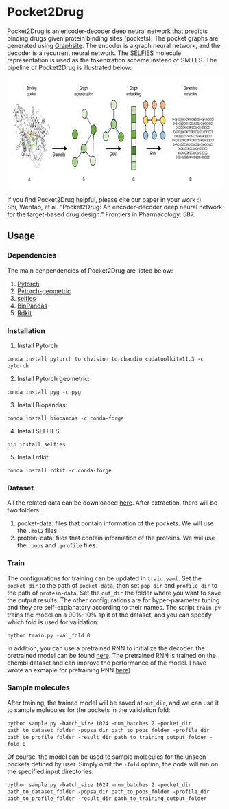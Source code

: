 # Pocket2Drug
Pocket2Drug is an encoder-decoder deep neural network that predicts binding drugs given protein binding sites (pockets). The pocket graphs are generated using [Graphsite](https://github.com/shiwentao00/Graphsite). The encoder is a graph neural network, and the decoder is a recurrent neural network. The [SELFIES](https://github.com/aspuru-guzik-group/selfies) molecule representation is used as the tokenization scheme instead of SMILES. The pipeline of Pocket2Drug is illustrated below:
<p align="center">
<img width="820" height="260" src="doc/pipeline.png">
</p>

If you find Pocket2Drug helpful, please cite our paper in your work :)  
Shi, Wentao, et al. "Pocket2Drug: An encoder-decoder deep neural network for the target-based drug design." Frontiers in Pharmacology: 587.

## Usage
### Dependencies
The main denpendencies of Pocket2Drug are listed below:
1. [Pytorch](https://pytorch.org/get-started/locally/)
2. [Pytorch-geometric](https://pytorch-geometric.readthedocs.io/en/latest/notes/installation.html)
3. [selfies](https://github.com/aspuru-guzik-group/selfies)
4. [BioPandas](http://rasbt.github.io/biopandas/)
5. [Rdkit](https://www.rdkit.org/docs/Install.html)

### Installation
1. Install Pytorch
```
conda install pytorch torchvision torchaudio cudatoolkit=11.3 -c pytorch
```

2. Install Pytorch geometric:
```
conda install pyg -c pyg
```

3. Install Biopandas:
```
conda install biopandas -c conda-forge
```

4. Install SELFIES:
```
pip install selfies
```

5. Install rdkit:
```
conda install rdkit -c conda-forge
```

### Dataset
All the related data can be downloaded [here](https://osf.io/qacwj/). After extraction, there will be two folders:
1. pocket-data: files that contain information of the pockets. We will use the ```.mol2``` files.
2. protein-data: files that contain information of the proteins. We wiil use the ```.pops``` and ```.profile``` files.

### Train
The configurations for training can be updated in ```train.yaml```. Set the ```pocket_dir``` to the path of ```pocket-data```, then set ```pop_dir``` and ```profile_dir``` to the path of ```protein-data```. Set the ```out_dir``` the folder where you want to save the output results. The other configurations are for hyper-parameter tuning and they are self-explanatory according to their names. The script ```train.py``` trains the model on a 90%-10% split of the dataset, and you can specify which fold is used for validation:  
```
python train.py -val_fold 0
```
In addition, you can use a pretrained RNN to initialize the decoder, the pretrained model can be found [here](https://osf.io/qacwj/). The pretrained RNN is trained on the chembl dataset and can improve the performance of the model. I have wrote an exmaple for pretraining RNN [here](https://github.com/shiwentao00/Molecule-RNN)).

<!---
Note: the results presented in our research paper were produced with Pytorch v1.7.1 and selfies v1.0, which are far behind current version. There has been a major update for selfies, so the generated token vocabulary of the molecules has changed and the pre-trained RNN can not be used for training (The pre-trained RNN learns the distribution of the chembl database, which improves the performance of the model. I have wrote an exmaple for pretraining RNN [here](https://github.com/shiwentao00/Molecule-RNN)). As a result, the performance of the model will be affected. I will update the configuration once I get a chance to re-do the pretraining and hyper-parameter tuning.
-->

### Sample molecules
After training, the trained model will be saved at ```out_dir```, and we can use it to sample molecules for the pockets in the validation fold:  
```
python sample.py -batch_size 1024 -num_batches 2 -pocket_dir path_to_dataset_folder -popsa_dir path_to_pops_folder -profile_dir path_to_profile_folder -result_dir path_to_training_output_folder -fold 0
```
Of course, the model can be used to sample molecules for the unseen pockets defined by user. Simply omit the ```-fold``` option, the code will run on the specified input directories:
```
python sample.py -batch_size 1024 -num_batches 2 -pocket_dir path_to_dataset_folder -popsa_dir path_to_pops_folder -profile_dir path_to_profile_folder -result_dir path_to_training_output_folder
```
